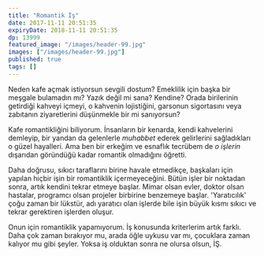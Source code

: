 ```yaml
---
title: "Romantik İş"
date: 2017-11-11 20:51:35
expiryDate: 2018-11-11 20:51:35
dp: 13999
featured_image: "/images/header-99.jpg"
images: ["/images/header-99.jpg"]
published: true
tags: []
---
```




Neden kafe açmak istiyorsun sevgili dostum? Emeklilik için başka bir meşgale
bulamadın mı? Yazık değil mi sana? Kendine? Orada birilerinin getirdiği kahveyi
içmeyi, o kahvenin lojistiğini, garsonun sigortasını veya zabıtanın
ziyaretlerini düşünmekle bir mi sanıyorsun?

Kafe romantikliğini biliyorum. İnsanların bir kenarda, kendi kahvelerini
demleyip, bir yandan da gelenlerle *muhabbet* ederek gelirlerini sağladıkları o
güzel hayalleri. Ama ben bir erkeğim ve esnaflık tecrübem de *o işlerin*
dışarıdan göründüğü kadar romantik olmadığını öğretti.

Daha doğrusu, sıkıcı taraflarını birine havale etmedikçe, başkaları için yapılan
hiçbir işin bir romantiklik içermeyeceğini. Bütün işler bir noktadan sonra,
artık kendini tekrar etmeye başlar. Mimar olsan evler, doktor olsan hastalar,
programcı olsan projeler birbirine benzemeye başlar. 'Yaratıcılık' çoğu zaman
bir lükstür, adı yaratıcı olan işlerde bile işin büyük kısmı sıkıcı ve tekrar
gerektiren işlerden oluşur.

Onun için romantiklik yapamıyorum. İş konusunda kriterlerim artık farklı. Daha
çok zaman bırakıyor mu, arada öğle uykusu var mı, çocuklara zaman kalıyor mu
gibi şeyler. Yoksa iş olduktan sonra ne olursa olsun, İŞ.

